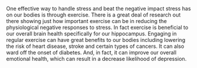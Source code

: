 One effective way to handle stress and beat the negative impact stress has on
our bodies is through exercise. There is a great deal of research out there
showing just how important exercise can be in reducing the physiological
negative responses to stress. In fact exercise is beneficial to our overall
brain health specifically for our hippocampus. Engaging in regular exercise can
have great benefits to our bodies including lowering the risk of heart disease,
stroke and certain types of cancers. It can also ward off the onset of
diabetes. And, in fact, it can improve our overall emotional health, which can
result in a decrease likelihood of depression.
